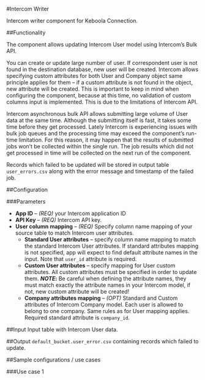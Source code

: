 #Intercom Writer

Intercom writer component for Keboola Connection.

##Functionality

The component allows updating Intercom User model using Intercom’s Bulk API.

You can create or update large number of user. If correspondent user is not found in the destination database, new user will be created. Intercom allows specifying custom attributes for both User and Company object same principle applies for them – if a custom attribute is not found in the object, new attribute will be created. This is important to keep in mind when configuring the component, because at this time, no validation of custom columns input is implemented. This is due to the limitations of Intercom API. 

Intercom asynchronous bulk API allows submitting large volume of User data at the same time. Although the submitting itself is fast, it takes some time before they get processed. Lately Intercom is experiencing issues with bulk job queues and the processing time may exceed the component’s run-time limitation. For this reason, it may happen that the results of submitted jobs won’t be collected within the single run. The job results which did not get processed in time will be collected on the next run of the component. 

Records which failed to be updated will be stored in output table `user_errors.csv` along with the error message and timestamp of the failed job.

##Configuration

###Parameters

 - **App ID** – *(REQ)* your Intercom application ID
 - **API Key** – *(REQ)* Intercom API key.
 - **User column mapping** – *(REQ)* Specify column name mapping of your source table to match Intercom user attributes.
	 - **Standard User attributes** – specify column name mapping to match the standard Intercom User attributes. If standard attributes mapping is not specified, app will expect to find default attribute names in the input. Note that `user_id` attribute is required.
	 - **Custom User attributes** –  specify mapping for User custom attributes. All custom attributes must be specified in order to update them. ***NOTE*:** Be careful when defining the attribute names, they must match exactly the attribute names in your Intercom model, if not, new custom attribute will be created!
	 - **Company attributes mapping** – *(OPT)* Standard and Custom attributes of Intercom Company model. Each user is allowed to belong to one company. Same rules as for User mapping applies. Required standard attribute is `company_id`.

##Input
Input table with Intercom User data.

##Output
`default_bucket.user_error.csv` containing records which failed to update.

##Sample configurations / use cases

###Use case 1
